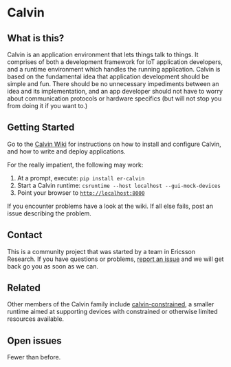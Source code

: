 # Calvin

## What is this?

Calvin is an application environment that lets things talk to things. It comprises of both a development framework for IoT application developers, and a runtime environment which handles the running application. Calvin is based on the fundamental idea that application development should be simple and fun. There should be no unnecessary impediments between an idea and its implementation, and an app developer should not have to worry about communication protocols or hardware specifics (but will not stop you from doing it if you want to.)

## Getting Started

Go to the [Calvin Wiki](https://github.com/EricssonResearch/calvin-base/wiki) for instructions on how to install and configure Calvin, and how to write and deploy applications.

For the really impatient, the following may work:

1. At a prompt, execute: `pip install er-calvin`
2. Start a Calvin runtime: `csruntime --host localhost --gui-mock-devices`
3. Point your browser to [`http://localhost:8000`](http://localhost:8000)

If you encounter problems have a look at the wiki. If all else fails, post an issue describing the problem.

## Contact
This is a community project that was started by a team in Ericsson Research. If you have questions or problems, [report an issue](https://github.com/EricssonResearch/calvin-base/issues) and we will get back go you as soon as we can.

## Related

Other members of the Calvin family include [calvin-constrained](https://github.com/EricssonResearch/calvin-constrained), a smaller runtime aimed at supporting devices with constrained or otherwise limited resources available. 

## Open issues

Fewer than before.
